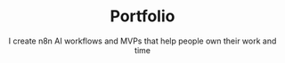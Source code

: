 ---
title: "Portfolio"
bio: "Jadai is a developer and tech enthusiast who believed that the most impactful journeys start with curiosity"
subtitle: "I create n8n AI workflows and MVPs that help people own their work and time"
profile_image: "/images/profile.webp"
social_links:
  - name: "Instagram"
    icon: "instagram"
    url: "https://instagram.com/jadai"
  - name: "LinkedIn"
    icon: "linkedin-in"
    url: "https://linkedin.com/in/jadai"
  - name: "X"
    icon: "x-twitter"
    url: "https://x.com/jadai"
  - name: "GitHub"
    icon: "github"
    url: "https://github.com/jadai"
  - name: "YouTube"
    icon: "youtube"
    url: "https://youtube.com/@jadai"
featured_brands:
  - "/images/logos/n8n.svg"
  - "/images/logos/github.svg"
  - "/images/logos/notion.svg" 
  - "/images/logos/google.svg"
  - "/images/logos/groq.svg"
brand_logos:
  - "/images/logos/rivian.svg"
  - "/images/logos/tesla.svg"
  - "/images/logos/solarcity.svg"
  - "/images/logos/boosted.svg"
  - "/images/logos/blackdiamond.svg"
featured_projects:
  - title: "BRANDING AN ELECTRIC TRANSPORTATION CO."
    role: "ART DIRECTOR"
    description: "I lead the creative team at Boosted managing their brand, web design, photography, and filmmaking"
    image: "/images/projects/okiapp.png"
    url: "projects/boosted"
  - title: "DESIGNING RIVIAN'S DIGITAL BRAND EXPERIENCE"
    role: "ART DIRECTOR"
    description: "I lead the creative team at Boosted managing their brand, web design, photography, and filmmaking"
    image: "/videos/showreel.mp4"
    url: "projects/post-1"
  - title: "LEADING DESIGN FOR BOOSTED'S WEBSITE"
    role: "ART DIRECTOR"
    description: "I lead the creative team at Boosted managing their brand, web design, photography, and filmmaking"
    image: "/images/projects/newsletter.png"
    layout: "grid"
    url: "projects/post-1"
  - title: "DESIGNING A CAMPAIGN FOR REV"
    role: "ART DIRECTOR"
    description: "I lead the creative team at Boosted managing their brand, web design, photography, and filmmaking"
    image: "/videos/showreel.mp4"
    url: "projects/post-1"
---